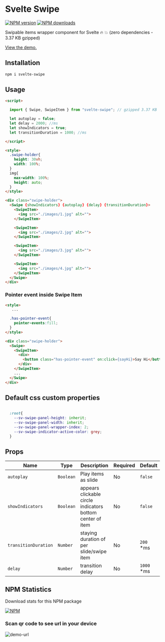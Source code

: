 # Svelte Swipe

[![NPM version](https://img.shields.io/npm/v/svelte-swipe.svg?style=flat)](https://www.npmjs.com/package/svelte-swipe) [![NPM downloads](https://img.shields.io/npm/dm/svelte-swipe.svg?style=flat)](https://www.npmjs.com/package/svelte-swipe)

Swipable items wrapper component for Svelte :fire: :boom: (zero dependencies - 3.37 KB gzipped)


[View the demo.](https://sharifclick.github.io/svelte-swipe/)

## Installation

```bash
npm i svelte-swipe
```

## Usage

```html
<script>

  import { Swipe, SwipeItem } from "svelte-swipe"; // gzipped 3.37 KB

  let autoplay = false;
  let delay = 2000; //ms
  let showIndicators = true;
  let transitionDuration = 1000; //ms

</script>

<style>
  .swipe-holder{
    height: 30vh;
    width: 100%;
  }
  img{
    max-width: 100%;
    height: auto;
  }
</style>

<div class="swipe-holder">
  <Swipe {showIndicators} {autoplay} {delay} {transitionDuration}>
    <SwipeItem>
      <img src="./images/1.jpg" alt="">
    </SwipeItem>

    <SwipeItem>
      <img src="./images/2.jpg" alt="">
    </SwipeItem>

    <SwipeItem>
      <img src="./images/3.jpg" alt="">
    </SwipeItem>

    <SwipeItem>
      <img src="./images/4.jpg" alt="">
    </SwipeItem>
  </Swipe>
</div>

```

### Pointer event inside Swipe Item

```html
<style>
   ...

  .has-pointer-event{
    pointer-events:fill;
  }
</style>

<div class="swipe-holder">
  <Swipe>
    <SwipeItem>
      <div>
        <button class="has-pointer-event" on:click={sayHi}>Say Hi</button>
      </div>
    </SwipeItem>
    ...
  </Swipe>
</div>

```

## Default css custom properties

```css

  :root{
    --sv-swipe-panel-height: inherit;
    --sv-swipe-panel-width: inherit;
    --sv-swipe-panel-wrapper-index: 2;
    --sv-swipe-indicator-active-color: grey;
  }

```

## Props

| Name | Type | Description | Required | Default |
| --- | --- | --- | --- | --- |
| `autoplay` | `Boolean` | Play items as slide | No | `false` |
| `showIndicators` | `Boolean` | appears clickable circle indicators bottom center of item | No | `false` |
| `transitionDuration` | `Number` | staying duration of per slide/swipe item | No | `200` *ms |
| `delay` | `Number` | transition delay | No | `1000` *ms |

## NPM Statistics

Download stats for this NPM package

[![NPM](https://nodei.co/npm/svelte-swipe.png)](https://nodei.co/npm/svelte-swipe/)

### Scan qr code to see url in your device

![demo-url](https://github.com/SharifClick/svelte-swipe/blob/master/docs/images/url-code.png)
